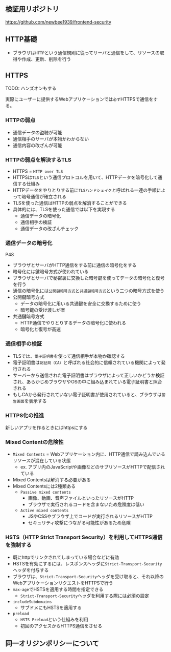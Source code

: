 ## 検証用リポジトリ

https://github.com/newbee1939/frontend-security

## HTTP基礎

- ブラウザは`HTTP`という通信規則に従ってサーバと通信をして、リソースの取得や作成、更新、削除を行う

## HTTPS

TODO: ハンズオンもする

実際にユーザーに提供するWebアプリケーションでは`必ず`HTTPSで通信をする。

### HTTPの弱点

- 通信データの盗聴が可能
- 通信相手のサーバが本物かわからない
- 通信内容の改ざんが可能

### HTTPの弱点を解決するTLS

- HTTPS = `HTTP over TLS`
- HTTPSは`TLS`という通信プロトコルを用いて、HTTPデータを暗号化して通信する仕組み
- HTTPデータをやりとりする前に`TLSハンドシェイク`と呼ばれる一連の手順によって暗号通信が確立される
- TLSを使った通信はHTTPの弱点を解消することができる
- 具体的には、TLSを使った通信では以下を実現する
    - 通信データの暗号化
    - 通信相手の検証
    - 通信データの改ざんチェック

### 通信データの暗号化

P48

- ブラウザとサーバがHTTP通信をする前に通信の暗号化をする
- 暗号化には鍵暗号方式が使われている
- ブラウザとサーバで秘密裏に交換した暗号鍵を使ってデータの暗号化と復号を行う
- 通信の暗号化には`公開鍵暗号方式`と`共通鍵暗号方式`という二つの暗号方式を使う
- 公開鍵暗号方式
    - データの暗号化に用いる共通鍵を安全に交換するために使う
    - 暗号鍵の受け渡しが楽
- 共通鍵暗号方式
    - HTTP通信でやりとりするデータの暗号化に使われる
    - 暗号化と復号が高速

### 通信相手の検証

- TLSでは、`電子証明書`を使って通信相手が本物か確認する
- 電子証明書は`認証局（CA）`と呼ばれる社会的に信頼されている機関によって発行される
- サーバーから送信された電子証明書はブラウザによって正しいかどうか検証され、あらかじめブラウザやOSの中に組み込まれている電子証明書と照合される
- もしCAから発行されていない電子証明書が使用されていると、ブラウザは`警告画面`を表示する

### HTTPS化の推進

新しいアプリを作るときにはhttpsにする

### Mixed Contentの危険性

- `Mixed Contents` = Webアプリケーション内に、HTTP通信で読み込んでいるリソースが混在している状態
    - ex. アプリ内のJavaScriptや画像などのサブリソースがHTTPで配信されている
- Mixed Contentsは解消する必要がある
- Mixed Contentsには2種類ある
    - `Passive mixed contents`
        - 画像、動画、音声ファイルといったリソースがHTTP
        - ブラウザで実行されるコードを含まないため危険度は低い
    - `Active mixed contents`
        - JSやCSSやブラウザ上でコードが実行されるリソースがHTTP
        - セキュリティ攻撃につながる可能性があるため危険

### HSTS（HTTP Strict Transport Security）を利用してHTTPS通信を強制する

- 既にhttpでリンクされてしまっている場合などに有効
- HSTSを有効にするには、レスポンスヘッダに`Strict-Transport-Security`ヘッダを付与する
- ブラウザは、`Strict-Transport-Security`ヘッダを受け取ると、それ以降のWebアプリケーションリクエストをHTTPSで行う
- `max-age`でHSTSを適用する時間を指定できる
    - `Strict-Transport-Security`ヘッダを利用する際には必須の設定
- `includeSubdomains`
    - サブドメにもHSTSを適用する
- `preload`
    - `HSTS Preload`という仕組みを利用
    - 初回のアクセスからHTTPS通信をさせる

## 同一オリジンポリシーについて